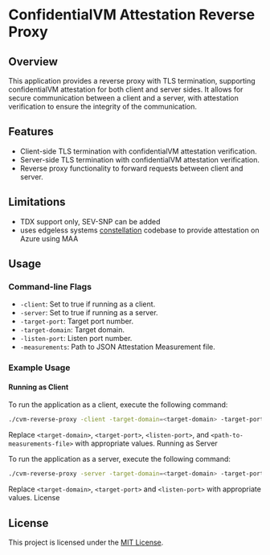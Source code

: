 # ConfidentialVM Attestation Reverse Proxy

## Overview

This application provides a reverse proxy with TLS termination, supporting confidentialVM attestation for both client and server sides. It allows for secure communication between a client and a server, with attestation verification to ensure the integrity of the communication.

## Features

- Client-side TLS termination with confidentialVM attestation verification.
- Server-side TLS termination with confidentialVM attestation verification.
- Reverse proxy functionality to forward requests between client and server.

## Limitations

- TDX support only, SEV-SNP can be added
- uses edgeless systems [constellation](https://github.com/edgelesssys/constellation) codebase to provide attestation on Azure using MAA

## Usage

### Command-line Flags

- `-client`: Set to true if running as a client.
- `-server`: Set to true if running as a server.
- `-target-port`: Target port number.
- `-target-domain`: Target domain.
- `-listen-port`: Listen port number.
- `-measurements`: Path to JSON Attestation Measurement file.

### Example Usage

#### Running as Client

To run the application as a client, execute the following command:

```bash
./cvm-reverse-proxy -client -target-domain=<target-domain> -target-port=<target-port> -listen-port=<listen-port> -measurements=<path-to-measurements-file>
```

Replace `<target-domain>`, `<target-port>`, `<listen-port>`, and `<path-to-measurements-file>` with appropriate values.
Running as Server

To run the application as a server, execute the following command:

```bash
./cvm-reverse-proxy -server -target-domain=<target-domain> -target-port=<target-port> -listen-port=<listen-port>
```

Replace `<target-domain>`, `<target-port>` and `<listen-port>` with appropriate values.
License

## License

This project is licensed under the [MIT License](LICENSE).
